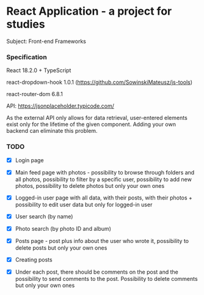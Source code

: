 # React Application - a project for studies

Subject: Front-end Frameworks

### Specification

React 18.2.0 + TypeScript

react-dropdown-hook 1.0.1 (https://github.com/SowinskiMateusz/js-tools)

react-router-dom 6.8.1

API: https://jsonplaceholder.typicode.com/

As the external API only allows for data retrieval, user-entered elements exist only for the lifetime of the given component. Adding your own backend can eliminate this problem.

### TODO

- [X] Login page

- [X] Main feed page with photos - possibility to browse through folders and all photos, possibility to filter by a specific user, possibility to add new photos, possibility to delete photos but only your own ones

- [X] Logged-in user page with all data, with their posts, with their photos + possibility to edit user data but only for logged-in user

- [X] User search (by name)

- [X] Photo search (by photo ID and album)

- [X] Posts page - post plus info about the user who wrote it, possibility to delete posts but only your own ones

- [X] Creating posts

- [X] Under each post, there should be comments on the post and the possibility to send comments to the post. Possibility to delete comments but only your own ones
